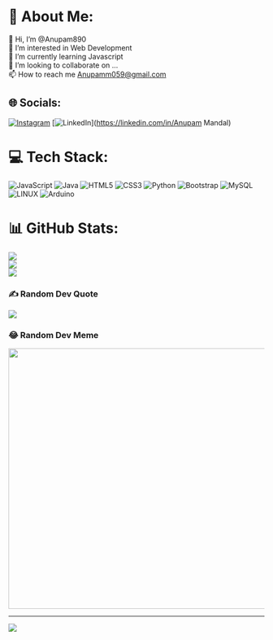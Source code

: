 # 💫 About Me:
👋 Hi, I’m @Anupam890<br>👀 I’m interested in Web Development<br>🌱 I’m currently learning Javascript<br>💞️ I’m looking to collaborate on ...<br>📫 How to reach me Anupamm059@gmail.com


## 🌐 Socials:
[![Instagram](https://img.shields.io/badge/Instagram-%23E4405F.svg?logo=Instagram&logoColor=white)](https://instagram.com/its_anupam_19) [![LinkedIn](https://img.shields.io/badge/LinkedIn-%230077B5.svg?logo=linkedin&logoColor=white)](https://linkedin.com/in/Anupam Mandal) 

# 💻 Tech Stack:
![JavaScript](https://img.shields.io/badge/javascript-%23323330.svg?style=for-the-badge&logo=javascript&logoColor=%23F7DF1E) ![Java](https://img.shields.io/badge/java-%23ED8B00.svg?style=for-the-badge&logo=java&logoColor=white) ![HTML5](https://img.shields.io/badge/html5-%23E34F26.svg?style=for-the-badge&logo=html5&logoColor=white) ![CSS3](https://img.shields.io/badge/css3-%231572B6.svg?style=for-the-badge&logo=css3&logoColor=white) ![Python](https://img.shields.io/badge/python-3670A0?style=for-the-badge&logo=python&logoColor=ffdd54) ![Bootstrap](https://img.shields.io/badge/bootstrap-%23563D7C.svg?style=for-the-badge&logo=bootstrap&logoColor=white) ![MySQL](https://img.shields.io/badge/mysql-%2300f.svg?style=for-the-badge&logo=mysql&logoColor=white) ![LINUX](https://img.shields.io/badge/Linux-FCC624?style=for-the-badge&logo=linux&logoColor=black) ![Arduino](https://img.shields.io/badge/-Arduino-00979D?style=for-the-badge&logo=Arduino&logoColor=white)
# 📊 GitHub Stats:
![](https://github-readme-stats.vercel.app/api?username=anupam890&theme=radical&hide_border=false&include_all_commits=false&count_private=false)<br/>
![](https://github-readme-streak-stats.herokuapp.com/?user=anupam890&theme=radical&hide_border=false)<br/>
![](https://github-readme-stats.vercel.app/api/top-langs/?username=anupam890&theme=radical&hide_border=false&include_all_commits=false&count_private=false&layout=compact)

### ✍️ Random Dev Quote
![](https://quotes-github-readme.vercel.app/api?type=horizontal&theme=radical)

### 😂 Random Dev Meme
<img src="https://random-memer.herokuapp.com/" width="512px"/>

---
[![](https://visitcount.itsvg.in/api?id=anupam890&icon=2&color=1)](https://visitcount.itsvg.in)

<!-- Proudly created with GPRM ( https://gprm.itsvg.in ) -->
